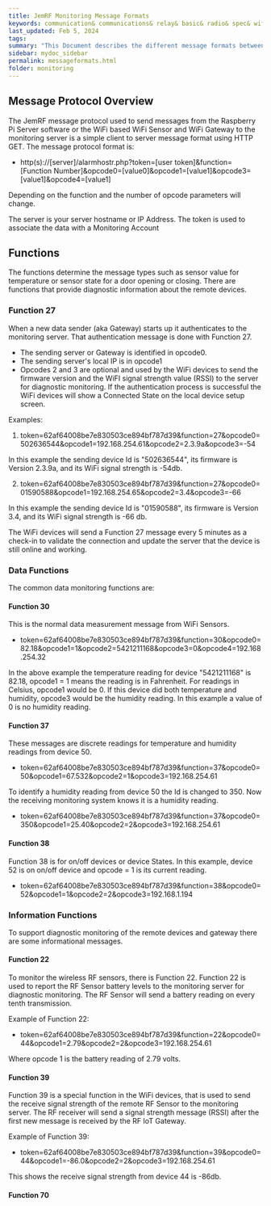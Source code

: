 ```yaml
---
title: JemRF Monitoring Message Formats
keywords: communication& communications& relay& basic& radio& spec& wifi& sensor
last_updated: Feb 5, 2024
tags:
summary: "This Document describes the different message formats between the different gateways and Monitoring"
sidebar: mydoc_sidebar
permalink: messageformats.html
folder: monitoring
---
```


## Message Protocol Overview
The JemRF message protocol used to send messages from the Raspberry Pi Server software or the WiFi based WiFi Sensor and WiFi Gateway to the monitoring server is a simple client to server message format using HTTP GET.
The message protocol format is:
* http(s)://[server]/alarmhostr.php?token=[user token]&function=[Function Number]&opcode0=[value0]&opcode1=[value1]&opcode3=[value1]&opcode4=[value1]

Depending on the function and the number of opcode parameters will change.

The server is your server hostname or IP Address.
The token is used to associate the data with a Monitoring Account

## Functions
The functions determine the message types such as sensor value for temperature or sensor state for a door opening or closing.
There are functions that provide diagnostic information about the remote devices.

### Function 27
When a new data sender (aka Gateway) starts up it authenticates to the monitoring server.
That authentication message is done with Function 27.
- The sending server or Gateway is identified in opcode0.
- The sending server's local IP is in opcode1
- Opcodes 2 and 3 are optional and used by the WiFi devices to send the firmware version and the WiFI signal strength value (RSSI) to the server for diagnostic monitoring.
If the authentication process is successful the WiFi devices will show a Connected State on the local device setup screen.

Examples:
1. token=62af64008be7e830503ce894bf787d39&function=27&opcode0=502636544&opcode1=192.168.254.61&opcode2=2.3.9a&opcode3=-54

In this example the sending device Id is "502636544", its firmware is Version 2.3.9a, and its WiFi signal strength is -54db.

2. token=62af64008be7e830503ce894bf787d39&function=27&opcode0=01590588&opcode1=192.168.254.65&opcode2=3.4&opcode3=-66

In this example the sending device Id is "01590588", its firmware is Version 3.4, and its WiFi signal strength is -66 db.

The WiFi devices will send a Function 27 message every 5 minutes as a check-in to validate the connection and update the server that the device is still online and working.

### Data Functions
The common data monitoring functions are:
#### Function 30
This is the normal data measurement message from WiFi Sensors.
* token=62af64008be7e830503ce894bf787d39&function=30&opcode0=82.18&opcode1=1&opcode2=5421211168&opcode3=0&opcode4=192.168.254.32

In the above example the temperature reading for device "5421211168" is 82.18, opcode1 = 1 means the reading is in Fahrenheit. For readings in Celsius, opcode1 would be 0.
If this device did both temperature and humidity, opcode3 would be the humidity reading. In this example a value of 0 is no humidity reading.

#### Function 37
These messages are discrete readings for temperature and humidity readings from device 50.
* token=62af64008be7e830503ce894bf787d39&function=37&opcode0=50&opcode1=67.532&opcode2=1&opcode3=192.168.254.61

To identify a humidity reading from device 50 the Id is changed to 350. Now the receiving monitoring system knows it is a humidity reading.

* token=62af64008be7e830503ce894bf787d39&function=37&opcode0=350&opcode1=25.40&opcode2=2&opcode3=192.168.254.61


#### Function 38
Function 38 is for on/off devices or device States.
In this example, device 52 is on on/off device and opcode = 1 is its current reading.
* token=62af64008be7e830503ce894bf787d39&function=38&opcode0=52&opcode1=1&opcode2=2&opcode3=192.168.1.194


### Information Functions
To support diagnostic monitoring of the remote devices and gateway there are some informational messages.
#### Function 22
To monitor the wireless RF sensors, there is Function 22.
Function 22 is used to report the RF Sensor battery levels to the monitoring server for diagnostic monitoring.
The RF Sensor will send a battery reading on every tenth transmission.

Example of Function 22:
* token=62af64008be7e830503ce894bf787d39&function=22&opcode0=44&opcode1=2.79&opcode2=2&opcode3=192.168.254.61

Where opcode 1 is the battery reading of 2.79 volts.

#### Function 39
Function 39 is a special function in the WiFi devices, that is used to send the receive signal strength of the remote RF Sensor to the monitoring server.
The RF receiver will send a signal strength message (RSSI) after the first new message is received by the RF IoT Gateway.

Example of Function 39:
* token=62af64008be7e830503ce894bf787d39&function=39&opcode0=44&opcode1=-86.0&opcode2=2&opcode3=192.168.254.61

This shows the receive signal strength from device 44 is -86db.

#### Function 70





